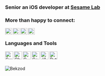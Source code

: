 ### Senior an iOS developer at [Sesame Lab](https://github.com/KeyWeSmart)

### More than happy to connect:

[<img align="left" width="22px" src="https://user-images.githubusercontent.com/23249828/196100600-d8eee4c9-7525-4b0f-8e4c-7794cf595efc.png" style="max-width:100%;">][website]
[<img align="left" alt="codeSTACKr | Twitter" width="22px" src="https://user-images.githubusercontent.com/23249828/196100598-f2d51287-e0bc-457c-8c44-56bcd3d241cf.png" style="max-width:100%;">][twitter]
[<img align="left" alt="codeSTACKr | LinkedIn" width="22px" src="https://user-images.githubusercontent.com/23249828/196100595-1d94713b-0d29-4970-861c-912e36d69db8.png" style="max-width:100%;">][linkedin]
[<img align="left" alt="codeSTACKr | Instagram" width="22px" src="https://user-images.githubusercontent.com/23249828/196100593-2c7f1d59-97d4-4f2b-925a-79d39eb842d1.png" style="max-width:100%;">][instagram]

<br/>

### Languages and Tools

[<img align="left" alt="Swift" width="26px" src = "https://user-images.githubusercontent.com/23249828/93665170-50cc2b80-faaf-11ea-907c-698f502e3e52.png">][website]
[<img align="left" alt="Objective-C" width="26px" src = "https://user-images.githubusercontent.com/23249828/93665260-11520f00-fab0-11ea-93ed-91b2865dab20.png">][website]
[<img align="left" alt="C" width="26px" src = "https://user-images.githubusercontent.com/23249828/93665258-0eefb500-fab0-11ea-9507-72f6ce250a2f.png">][website]
[<img align="left" alt="C++" width="26px" src = "https://user-images.githubusercontent.com/23249828/93665259-10b97880-fab0-11ea-8ec5-d997fd483227.png">][website]
[<img align="left" alt="JAVA" width="26px" src = "https://user-images.githubusercontent.com/23249828/93665384-f59b3880-fab0-11ea-8ef5-c3f2b3358bb6.png">][website]
[<img align="left" alt="Python" width="26px" src = "https://user-images.githubusercontent.com/23249828/93665388-f764fc00-fab0-11ea-9570-f14672db362c.png">][website]

<br />
<br />

<p align="left"> <img src="https://komarev.com/ghpvc/?username=bekzodrakhmatof" alt="Bekzod" /> </p> 

[website]: https://www.sesame-lab.com/
[twitter]: https://twitter.com/bekzodrakhmatof/
[linkedin]: https://www.linkedin.com/in/bekzodrakhmatov/
[instagram]: https://www.instagram.com/bekzodrakhmatof/

<!--
**bekzodrakhmatof/bekzodrakhmatof** is a ✨ _special_ ✨ repository because its `README.md` (this file) appears on your GitHub profile.

Here are some ideas to get you started:

- 🔭 I’m currently working on ...
- 🌱 I’m currently learning ...
- 👯 I’m looking to collaborate on ...
- 🤔 I’m looking for help with ...
- 💬 Ask me about ...
- 📫 How to reach me: ...
- 😄 Pronouns: ...
- ⚡ Fun fact: ...
-->
